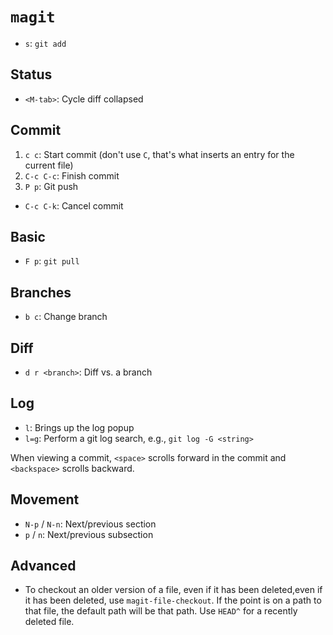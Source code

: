 # `magit`

* `s`: `git add`

## Status

* `<M-tab>`: Cycle diff collapsed

## Commit

1. `c c`: Start commit (don't use `C`, that's what inserts an entry for the current file)
2. `C-c C-c`: Finish commit
3. `P p`: Git push

* `C-c C-k`: Cancel commit

## Basic

* `F p`: `git pull`

## Branches

* `b c`: Change branch

## Diff

* `d r <branch>`: Diff vs. a branch

## Log

* `l`: Brings up the log popup
* `l=g`: Perform a git log search, e.g., `git log -G <string>`

When viewing a commit, `<space>` scrolls forward in the commit and `<backspace>` scrolls backward.

## Movement

- `N-p` / `N-n`: Next/previous section
- `p` / `n`: Next/previous subsection

## Advanced

- To checkout an older version of a file, even if it has been deleted,even if it has been deleted, use `magit-file-checkout`. If the point is on a path to that file, the default path will be that path. Use `HEAD^` for a recently deleted file.
